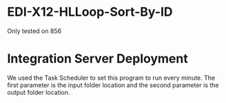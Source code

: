 #  EDI-X12-HLLoop-Sort-By-ID
 Only tested on 856

 # Integration Server Deployment
 We used the Task Scheduler to set this program to run every minute. The first parameter is the input folder location and the second parameter is the output folder location.
